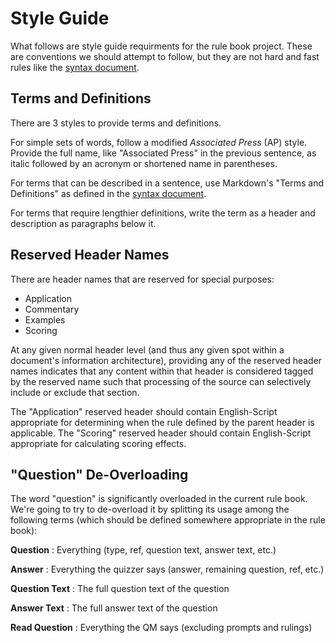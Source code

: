 # Style Guide

What follows are style guide requirments for the rule book project. These are conventions we should attempt to follow, but they are not hard and fast rules like the [syntax document](syntax.md).

## Terms and Definitions

There are 3 styles to provide terms and definitions.

For simple sets of words, follow a modified *Associated Press* (AP) style. Provide the full name, like "Associated Press" in the previous sentence, as italic followed by an acronym or shortened name in parentheses.

For terms that can be described in a sentence, use Markdown's "Terms and Definitions" as defined in the [syntax document](syntax.md).

For terms that require lengthier definitions, write the term as a header and description as paragraphs below it.

## Reserved Header Names

There are header names that are reserved for special purposes:

- Application
- Commentary
- Examples
- Scoring

At any given normal header level (and thus any given spot within a document's information architecture), providing any of the reserved header names indicates that any content within that header is considered tagged by the reserved name such that processing of the source can selectively include or exclude that section.

The "Application" reserved header should contain English-Script appropriate for determining when the rule defined by the parent header is applicable. The "Scoring" reserved header should contain English-Script appropriate for calculating scoring effects.

## "Question" De-Overloading

The word "question" is significantly overloaded in the current rule book. We're going to try to de-overload it by splitting its usage among the following terms (which should be defined somewhere appropriate in the rule book):

**Question**
: Everything (type, ref, question text, answer text, etc.)

**Answer**
: Everything the quizzer says (answer, remaining question, ref, etc.)

**Question Text**
: The full question text of the question

**Answer Text**
: The full answer text of the question

**Read Question**
: Everything the QM says (excluding prompts and rulings)
